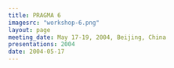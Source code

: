 ```yaml
---
title: PRAGMA 6
imagesrc: "workshop-6.png"
layout: page
meeting_date: May 17-19, 2004, Beijing, China
presentations: 2004
date: 2004-05-17
---
```


